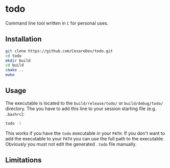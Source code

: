 # todo

Command line tool written in `C` for personal uses.

## Installation

```bash
git clone https://github.com/CesareDev/todo.git
cd todo
mkdir build
cd build
cmake ..
make
```

## Usage

The executable is located to the `build/release/todo/` or `build/debug/todo/` directory. The you have to add this line to your session starting file (e.g. `.bashrc`):

```bash
todo -l
```

This works if you have the `todo` executable in your `PATH`. If you don't want to add the executable to your `PATH` you can use the full path to the executable. Obviously you must not edit the generated `.todo` file manually.

## Limitations
